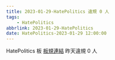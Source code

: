 ```yaml
---
title: 2023-01-29-HatePolitics 違規 0 人
tags:
    - HatePolitics
abbrlink: 2023-01-29-HatePolitics
date: HatePolitics-2023-01-29 12:00:00
---
```

HatePolitics 板 [板規連結](https://www.ptt.cc/bbs/HatePolitics/M.1617115262.A.D60.html)
昨天違規 0 人
